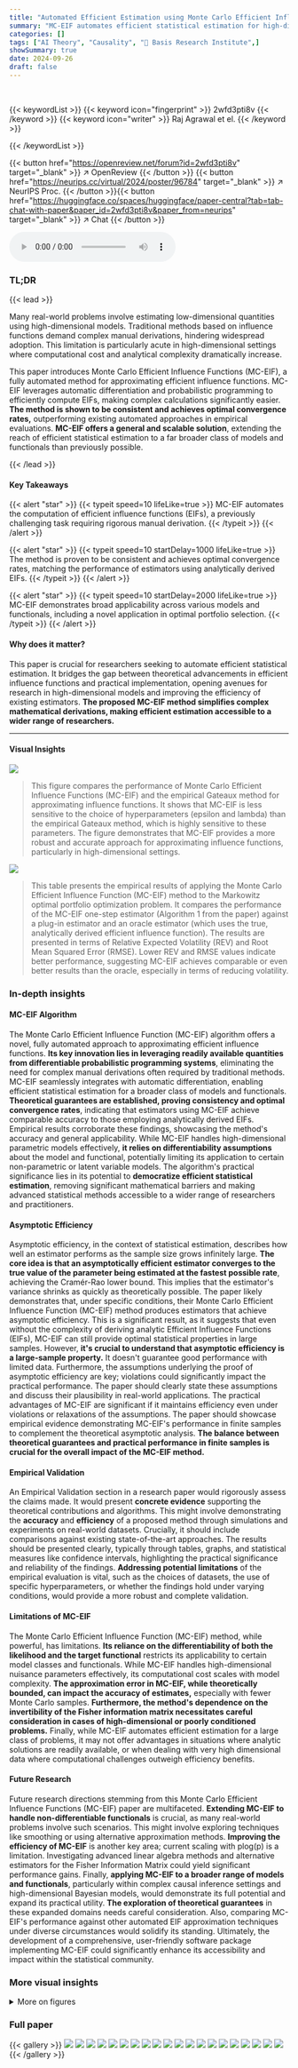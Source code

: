 ```yaml
---
title: "Automated Efficient Estimation using Monte Carlo Efficient Influence Functions"
summary: "MC-EIF automates efficient statistical estimation for high-dimensional models, integrating seamlessly with existing differentiable probabilistic programming systems and achieving optimal convergence r..."
categories: []
tags: ["AI Theory", "Causality", "🏢 Basis Research Institute",]
showSummary: true
date: 2024-09-26
draft: false
---
```


<br>

{{< keywordList >}}
{{< keyword icon="fingerprint" >}} 2wfd3pti8v {{< /keyword >}}
{{< keyword icon="writer" >}} Raj Agrawal et el. {{< /keyword >}}
 
{{< /keywordList >}}

{{< button href="https://openreview.net/forum?id=2wfd3pti8v" target="_blank" >}}
↗ OpenReview
{{< /button >}}
{{< button href="https://neurips.cc/virtual/2024/poster/96784" target="_blank" >}}
↗ NeurIPS Proc.
{{< /button >}}{{< button href="https://huggingface.co/spaces/huggingface/paper-central?tab=tab-chat-with-paper&paper_id=2wfd3pti8v&paper_from=neurips" target="_blank" >}}
↗ Chat
{{< /button >}}



<audio controls>
    <source src="https://ai-paper-reviewer.com/2wfd3pti8v/podcast.wav" type="audio/wav">
    Your browser does not support the audio element.
</audio>


### TL;DR


{{< lead >}}

Many real-world problems involve estimating low-dimensional quantities using high-dimensional models.  Traditional methods based on influence functions demand complex manual derivations, hindering widespread adoption.  This limitation is particularly acute in high-dimensional settings where computational cost and analytical complexity dramatically increase. 

This paper introduces Monte Carlo Efficient Influence Functions (MC-EIF), a fully automated method for approximating efficient influence functions. MC-EIF leverages automatic differentiation and probabilistic programming to efficiently compute EIFs, making complex calculations significantly easier.  **The method is shown to be consistent and achieves optimal convergence rates,** outperforming existing automated approaches in empirical evaluations. **MC-EIF offers a general and scalable solution**, extending the reach of efficient statistical estimation to a far broader class of models and functionals than previously possible.

{{< /lead >}}


#### Key Takeaways

{{< alert "star" >}}
{{< typeit speed=10 lifeLike=true >}} MC-EIF automates the computation of efficient influence functions (EIFs), a previously challenging task requiring rigorous manual derivation. {{< /typeit >}}
{{< /alert >}}

{{< alert "star" >}}
{{< typeit speed=10 startDelay=1000 lifeLike=true >}} The method is proven to be consistent and achieves optimal convergence rates, matching the performance of estimators using analytically derived EIFs. {{< /typeit >}}
{{< /alert >}}

{{< alert "star" >}}
{{< typeit speed=10 startDelay=2000 lifeLike=true >}} MC-EIF demonstrates broad applicability across various models and functionals, including a novel application in optimal portfolio selection. {{< /typeit >}}
{{< /alert >}}

#### Why does it matter?
This paper is crucial for researchers seeking to automate efficient statistical estimation.  It bridges the gap between theoretical advancements in efficient influence functions and practical implementation, opening avenues for research in high-dimensional models and improving the efficiency of existing estimators.  **The proposed MC-EIF method simplifies complex mathematical derivations, making efficient estimation accessible to a wider range of researchers.**

------
#### Visual Insights



![](https://ai-paper-reviewer.com/2wfd3pti8v/figures_8_1.jpg)

> This figure compares the performance of Monte Carlo Efficient Influence Functions (MC-EIF) and the empirical Gateaux method for approximating influence functions.  It shows that MC-EIF is less sensitive to the choice of hyperparameters (epsilon and lambda) than the empirical Gateaux method, which is highly sensitive to these parameters.  The figure demonstrates that MC-EIF provides a more robust and accurate approach for approximating influence functions, particularly in high-dimensional settings.





![](https://ai-paper-reviewer.com/2wfd3pti8v/tables_9_1.jpg)

> This table presents the empirical results of applying the Monte Carlo Efficient Influence Function (MC-EIF) method to the Markowitz optimal portfolio optimization problem.  It compares the performance of the MC-EIF one-step estimator (Algorithm 1 from the paper) against a plug-in estimator and an oracle estimator (which uses the true, analytically derived efficient influence function). The results are presented in terms of Relative Expected Volatility (REV) and Root Mean Squared Error (RMSE).  Lower REV and RMSE values indicate better performance, suggesting MC-EIF achieves comparable or even better results than the oracle, especially in terms of reducing volatility.





### In-depth insights


#### MC-EIF Algorithm
The Monte Carlo Efficient Influence Function (MC-EIF) algorithm offers a novel, fully automated approach to approximating efficient influence functions.  **Its key innovation lies in leveraging readily available quantities from differentiable probabilistic programming systems**, eliminating the need for complex manual derivations often required by traditional methods. MC-EIF seamlessly integrates with automatic differentiation, enabling efficient statistical estimation for a broader class of models and functionals.  **Theoretical guarantees are established, proving consistency and optimal convergence rates**, indicating that estimators using MC-EIF achieve comparable accuracy to those employing analytically derived EIFs.  Empirical results corroborate these findings, showcasing the method's accuracy and general applicability. While MC-EIF handles high-dimensional parametric models effectively, **it relies on differentiability assumptions** about the model and functional, potentially limiting its application to certain non-parametric or latent variable models.   The algorithm's practical significance lies in its potential to **democratize efficient statistical estimation**, removing significant mathematical barriers and making advanced statistical methods accessible to a wider range of researchers and practitioners.

#### Asymptotic Efficiency
Asymptotic efficiency, in the context of statistical estimation, describes how well an estimator performs as the sample size grows infinitely large.  **The core idea is that an asymptotically efficient estimator converges to the true value of the parameter being estimated at the fastest possible rate**, achieving the Cramér-Rao lower bound.  This implies that the estimator's variance shrinks as quickly as theoretically possible.  The paper likely demonstrates that, under specific conditions, their Monte Carlo Efficient Influence Function (MC-EIF) method produces estimators that achieve asymptotic efficiency. This is a significant result, as it suggests that even without the complexity of deriving analytic Efficient Influence Functions (EIFs), MC-EIF can still provide optimal statistical properties in large samples.  However, **it's crucial to understand that asymptotic efficiency is a large-sample property.**  It doesn't guarantee good performance with limited data.  Furthermore, the assumptions underlying the proof of asymptotic efficiency are key; violations could significantly impact the practical performance. The paper should clearly state these assumptions and discuss their plausibility in real-world applications. The practical advantages of MC-EIF are significant if it maintains efficiency even under violations or relaxations of the assumptions.  The paper should showcase empirical evidence demonstrating MC-EIF's performance in finite samples to complement the theoretical asymptotic analysis. **The balance between theoretical guarantees and practical performance in finite samples is crucial for the overall impact of the MC-EIF method.**

#### Empirical Validation
An Empirical Validation section in a research paper would rigorously assess the claims made.  It would present **concrete evidence** supporting the theoretical contributions and algorithms. This might involve demonstrating the **accuracy** and **efficiency** of a proposed method through simulations and experiments on real-world datasets.  Crucially, it should include comparisons against existing state-of-the-art approaches.  The results should be presented clearly, typically through tables, graphs, and statistical measures like confidence intervals, highlighting the practical significance and reliability of the findings.  **Addressing potential limitations** of the empirical evaluation is vital, such as the choices of datasets, the use of specific hyperparameters, or whether the findings hold under varying conditions, would provide a more robust and complete validation.

#### Limitations of MC-EIF
The Monte Carlo Efficient Influence Function (MC-EIF) method, while powerful, has limitations.  **Its reliance on the differentiability of both the likelihood and the target functional** restricts its applicability to certain model classes and functionals. While MC-EIF handles high-dimensional nuisance parameters effectively, its computational cost scales with model complexity.  **The approximation error in MC-EIF, while theoretically bounded, can impact the accuracy of estimates,** especially with fewer Monte Carlo samples.  **Furthermore, the method's dependence on the invertibility of the Fisher information matrix necessitates careful consideration in cases of high-dimensional or poorly conditioned problems.**  Finally, while MC-EIF automates efficient estimation for a large class of problems, it may not offer advantages in situations where analytic solutions are readily available, or when dealing with very high dimensional data where computational challenges outweigh efficiency benefits.

#### Future Research
Future research directions stemming from this Monte Carlo Efficient Influence Functions (MC-EIF) paper are multifaceted.  **Extending MC-EIF to handle non-differentiable functionals** is crucial, as many real-world problems involve such scenarios. This might involve exploring techniques like smoothing or using alternative approximation methods.  **Improving the efficiency of MC-EIF** is another key area; current scaling with plog(p) is a limitation.  Investigating advanced linear algebra methods and alternative estimators for the Fisher Information Matrix could yield significant performance gains.  Finally, **applying MC-EIF to a broader range of models and functionals**, particularly within complex causal inference settings and high-dimensional Bayesian models, would demonstrate its full potential and expand its practical utility.  **The exploration of theoretical guarantees** in these expanded domains needs careful consideration.  Also, comparing MC-EIF's performance against other automated EIF approximation techniques under diverse circumstances would solidify its standing.  Ultimately, the development of a comprehensive, user-friendly software package implementing MC-EIF could significantly enhance its accessibility and impact within the statistical community.


### More visual insights

<details>
<summary>More on figures
</summary>


![](https://ai-paper-reviewer.com/2wfd3pti8v/figures_8_2.jpg)

> This figure empirically validates Theorem 3.8 in Section 3.2 by showing how the approximation error of MC-EIF scales with the model dimension (p) when estimating the average treatment effect (ATE).  The plot shows that as p increases, the approximation error grows, but at a rate that closely matches and remains below the theoretical worst-case error bound derived in the theorem. This suggests that the MC-EIF estimator's performance is consistent with the theoretical guarantees.


![](https://ai-paper-reviewer.com/2wfd3pti8v/figures_9_1.jpg)

> This figure compares the performance of three different efficient estimators (one-step, TMLE, and double ML) when using either the true efficient influence function (EIF) or the Monte Carlo approximation (MC-EIF).  The plots show the estimated ATE on the y-axis against the MC-EIF estimate on the x-axis. Points close to the diagonal indicate that MC-EIF provides results similar to those obtained using the true EIF. The close proximity to the diagonal line for all three estimators suggests MC-EIF can be a very good replacement for the analytically derived EIF, regardless of which efficient estimation method is used.


![](https://ai-paper-reviewer.com/2wfd3pti8v/figures_21_1.jpg)

> The figure shows the comparison of four different estimators (plug-in, one-step, doubleML, TMLE) for estimating the Average Treatment Effect (ATE) using both the analytical EIF and MC-EIF. The true ATE is 0. The results are based on 100 simulated datasets with high dimensionality, leading to some bias even after correction.  The plot demonstrates that MC-EIF produces nearly identical results to using the analytical EIF for a variety of estimators. This highlights the effectiveness of MC-EIF in approximating the EIF in diverse settings.


![](https://ai-paper-reviewer.com/2wfd3pti8v/figures_22_1.jpg)

> The figure compares the performance of different ATE estimators (plug-in, one-step, double ML, TMLE) using both the true efficient influence function (EIF) and MC-EIF. The true ATE is 0, and the closer the estimate is to 0, the better.  The distribution is based on 100 simulated datasets.  Dashed lines represent estimates using the analytical EIF, while solid lines show MC-EIF results. The high dimensionality of the problem causes some bias to remain, even after influence function correction; this is inherent to influence-corrected estimators, not a flaw of MC-EIF.  The figure illustrates MC-EIF produces comparable results to using the true EIF across various statistical tasks.


![](https://ai-paper-reviewer.com/2wfd3pti8v/figures_22_2.jpg)

> This figure compares three different influence functions for estimating the expected density. The nonparametric influence function makes no assumptions about the underlying data distribution. The efficient influence functions assume either that the standard deviation of the data is known or unknown. The figure shows how these different influence functions change as a function of the value of x. The efficient influence function with the known standard deviation is closest to zero, indicating that it is the most efficient estimator in this scenario. The nonparametric influence function is the least efficient.


![](https://ai-paper-reviewer.com/2wfd3pti8v/figures_23_1.jpg)

> This figure shows how the runtime of the MC-EIF algorithm and the model fitting time scale with the model dimension (p).  The x-axis represents the model dimension, and the y-axis represents the runtime in seconds.  Two lines are plotted: one for the MC-EIF computation (with 10,000 Monte Carlo samples) and one for the time required to fit the model. The figure demonstrates that the MC-EIF runtime increases more rapidly than the model fitting time as the model dimension increases.


![](https://ai-paper-reviewer.com/2wfd3pti8v/figures_23_2.jpg)

> The figure shows the median relative error between the Monte Carlo Efficient Influence Function (MC-EIF) estimates and the true efficient influence function (EIF) values for an unknown variance model and the expected density functional.  The median absolute error is calculated by randomly sampling points, computing the relative error at each point, and then taking the median across these errors. The x-axis represents the number of Monte Carlo samples used in the MC-EIF estimation, and the y-axis shows the median relative error. The plot demonstrates how the accuracy of the MC-EIF estimates improves as the number of Monte Carlo samples increases.


</details>






### Full paper

{{< gallery >}}
<img src="https://ai-paper-reviewer.com/2wfd3pti8v/1.png" class="grid-w50 md:grid-w33 xl:grid-w25" />
<img src="https://ai-paper-reviewer.com/2wfd3pti8v/2.png" class="grid-w50 md:grid-w33 xl:grid-w25" />
<img src="https://ai-paper-reviewer.com/2wfd3pti8v/3.png" class="grid-w50 md:grid-w33 xl:grid-w25" />
<img src="https://ai-paper-reviewer.com/2wfd3pti8v/4.png" class="grid-w50 md:grid-w33 xl:grid-w25" />
<img src="https://ai-paper-reviewer.com/2wfd3pti8v/5.png" class="grid-w50 md:grid-w33 xl:grid-w25" />
<img src="https://ai-paper-reviewer.com/2wfd3pti8v/6.png" class="grid-w50 md:grid-w33 xl:grid-w25" />
<img src="https://ai-paper-reviewer.com/2wfd3pti8v/7.png" class="grid-w50 md:grid-w33 xl:grid-w25" />
<img src="https://ai-paper-reviewer.com/2wfd3pti8v/8.png" class="grid-w50 md:grid-w33 xl:grid-w25" />
<img src="https://ai-paper-reviewer.com/2wfd3pti8v/9.png" class="grid-w50 md:grid-w33 xl:grid-w25" />
<img src="https://ai-paper-reviewer.com/2wfd3pti8v/10.png" class="grid-w50 md:grid-w33 xl:grid-w25" />
<img src="https://ai-paper-reviewer.com/2wfd3pti8v/11.png" class="grid-w50 md:grid-w33 xl:grid-w25" />
<img src="https://ai-paper-reviewer.com/2wfd3pti8v/12.png" class="grid-w50 md:grid-w33 xl:grid-w25" />
<img src="https://ai-paper-reviewer.com/2wfd3pti8v/13.png" class="grid-w50 md:grid-w33 xl:grid-w25" />
<img src="https://ai-paper-reviewer.com/2wfd3pti8v/14.png" class="grid-w50 md:grid-w33 xl:grid-w25" />
<img src="https://ai-paper-reviewer.com/2wfd3pti8v/15.png" class="grid-w50 md:grid-w33 xl:grid-w25" />
<img src="https://ai-paper-reviewer.com/2wfd3pti8v/16.png" class="grid-w50 md:grid-w33 xl:grid-w25" />
<img src="https://ai-paper-reviewer.com/2wfd3pti8v/17.png" class="grid-w50 md:grid-w33 xl:grid-w25" />
<img src="https://ai-paper-reviewer.com/2wfd3pti8v/18.png" class="grid-w50 md:grid-w33 xl:grid-w25" />
<img src="https://ai-paper-reviewer.com/2wfd3pti8v/19.png" class="grid-w50 md:grid-w33 xl:grid-w25" />
<img src="https://ai-paper-reviewer.com/2wfd3pti8v/20.png" class="grid-w50 md:grid-w33 xl:grid-w25" />
{{< /gallery >}}